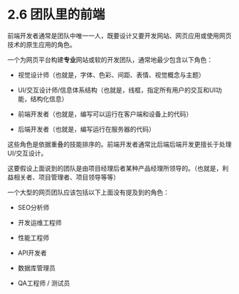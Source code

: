 <!-- 2.6 - Front-End on a Team -->
# 2.6 团队里的前端
<!-- A front-end developer is typically only one player on a team that designs and develops web sites, web applications, or native applications running from web technologies. -->

前端开发者通常是团队中唯一一人，既要设计又要开发网站、网页应用或使用网页技术的原生应用的角色。

<!-- A bare-bones development team for building professional web sites or software for the web platform will typically, minimally, contain the following roles. -->

一个为网页平台构建**专业**网站或软的开发团队，通常地最少包含以下角色：

<!-- Visual Designer (i.e., fonts, colors, spacing, emotion, visuals concepts & themes) -->
- 视觉设计师（也就是，字体、色彩、间距、表情、视觉概念与主题）
<!-- UI/Interaction Designer/Information Architect (i.e., wireframes, specifying all user interactions and UI functionality, structuring information) -->
- UI/交互设计师/信息体系结构（也就是，线框，指定所有用户的交互和UI功能，结构化信息）
<!-- Front-End Developer (i.e., writes code that runs in client/on the device) -->
- 前端开发者（也就是，编写可以运行在客户端和设备上的代码）
<!-- Back-End Developer (i.e., writes code that runs on the server) -->
- 后端开发者（也就是，编写运行在服务器的代码）
<!-- The roles are ordered according to overlapping skills. A front-end developer will typically have a good handle on UI/Interaction design as well as back-end development. It is not uncommon for team members to fill more than one role by taking on the responsibilities of an over-lapping role. -->

这些角色是依据重叠的技能排序的。前端开发者通常比后端后端开发更擅长于处理UI/交互设计。

<!-- It is assumed that the team mentioned above is being directed by a project lead or some kind of product owner (i.e., stakeholder, project manager, project lead, etc.) -->

这要假设上面说到的团队是由项目经理后者某种产品经理所领导的。（也就是，利益相关者、项目管理者、项目领导等等）

<!-- A larger web team might include the following roles not shown above: -->

一个大型的网页团队应该包括以下上面没有提及到的角色：

<!-- - SEO Strategists -->
- SEO分析师
<!-- - DevOps Engineers -->
- 开发运维工程师
<!-- - Performance Engineers -->
- 性能工程师
<!-- - API Developers -->
- API开发者
<!-- - Database Administrators -->
- 数据库管理员
<!-- - QA Engineers / Testers -->
- QA工程师 / 测试员
